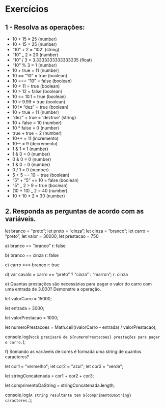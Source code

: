 # Exercícios

## 1 - Resolva as operações:

<ul>
    <li> 10 + 15 = 25 (number)</li>
    <li> 10 + 15 = 25 (number)</li>
    <li> “10” + 2 = '102' (string)</li>
    <li> “10” _ 2 = 20 (number)</li>
    <li> “10” / 3 = 3.3333333333333335 (float)</li>
    <li> “10” % 3 = 1 (number)</li>
    <li> 10 + true = 11 (number)</li>
    <li> 10 == ”10” = true (boolean)</li>
    <li> 10 === “10” = false (boolean)</li>
    <li> 10 < 11 = true (boolean)</li>
    <li> 10 > 12 = false (boolean)</li>
    <li> 10 <= 10.1 = true (boolean)</li>
    <li> 10 > 9.99 = true (boolean)</li>
    <li> 10 != “dez” = true (boolean)</li>
    <li> 10 + true = 11 (number)</li>
    <li> “dez” + true = 'deztrue' (string)</li>
    <li> 10 + false = 10 (number)</li>
    <li> 10 * false = 0 (number)</li>
    <li> true + true = 2 (number)</li>
    <li> 10++ = 11 (incremento)</li>
    <li> 10-- = 9 (decremento)</li>
    <li> 1 & 1 = 1 (number)</li>
    <li> 1 & 0 = 0 (number)</li>
    <li> 0 & 0 = 0 (number)</li>
    <li> 1 & 0 = 0 (number)</li>
    <li> 0 / 1 = 0 (number)</li>
    <li> 5 + 5 == 10 = true (boolean)</li>
    <li> “5” + ”5” == 10 = false (boolean)</li>
    <li> “5” _ 2 > 9 = true (boolean)</li>
    <li> (10 + 10) _ 2 = 40 (number)</li>
    <li> 10 + 10 * 2 = 30 (number)</li>
</ul>

## 2. Responda as perguntas de acordo com as variáveis.

let branco = “preto”;
let preto = “cinza”;
let cinza = “branco”;
let carro = “preto”;
let valor = 30000;
let prestacao = 750

a) branco == “branco”
r: false

b) branco == cinza
r: false

c) carro === branco
r: true

d) var cavalo = carro == “preto” ? “cinza” : “marron”;
r: cinza

e) Quantas prestações são necessárias para pagar o valor do carro com uma entrada
de 3.000? Demonstre a operação.


let valorCarro = 15000; 

let entrada = 3000;

let valorPrestacao = 1000; 

let numeroPrestacoes = Math.ceil((valorCarro - entrada) / valorPrestacao);

console.log(`Você precisará de ${numeroPrestacoes} prestações para pagar o carro.`);

f) Somando as variáveis de cores é formada uma string de quantos caracteres?

let cor1 = "vermelho"; 
let cor2 = "azul"; 
let cor3 = "verde"; 

let stringConcatenada = cor1 + cor2 + cor3;

let comprimentoDaString = stringConcatenada.length;

console.log(`A string resultante tem ${comprimentoDaString} caracteres.`);
